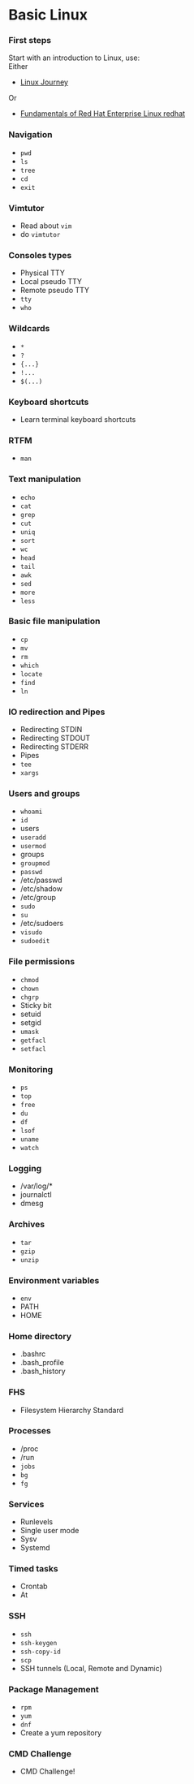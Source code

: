 # Basic Linux


### First steps

Start with an introduction to Linux, use:  
Either
- [Linux Journey](https://linuxjourney.com/)  

Or
- [Fundamentals of Red Hat Enterprise Linux redhat](https://www.edx.org/course/fundamentals-red-hat-enterprise-linux-red-hat-rh066x)

### Navigation
- `pwd`
- `ls`
- `tree`
- `cd`
- `exit`

### Vimtutor
- Read about `vim`
- do `vimtutor`

### Consoles types
- Physical TTY
- Local pseudo TTY
- Remote pseudo TTY
- `tty`
- `who`

### Wildcards
- `*`
- `?`
- `{...}`
- `!...`
- `$(...)`

### Keyboard shortcuts
- Learn terminal keyboard shortcuts

### RTFM
- `man`

### Text manipulation
- `echo`
- `cat`
- `grep`
- `cut`
- `uniq`
- `sort`
- `wc`
- `head`
- `tail`
- `awk`
- `sed`
- `more`
- `less`

### Basic file manipulation
- `cp`
- `mv`
- `rm`
- `which`
- `locate`
- `find`
- `ln`

### IO redirection and Pipes
- Redirecting STDIN
- Redirecting STDOUT
- Redirecting STDERR
- Pipes
- `tee`
- `xargs`

### Users and groups
- `whoami`
- `id`
- users
- `useradd`
- `usermod`
- groups
- `groupmod`
- `passwd`
- /etc/passwd
- /etc/shadow
- /etc/group
- `sudo`
- `su`
- /etc/sudoers
- `visudo`
- `sudoedit`

### File permissions
- `chmod`
- `chown`
- `chgrp`
- Sticky bit
- setuid
- setgid
- `umask`
- `getfacl`
- `setfacl`

### Monitoring
- `ps`
- `top`
- `free`
- `du`
- `df`
- `lsof`
- `uname`
- `watch`

### Logging
- /var/log/*
- journalctl
- dmesg

### Archives
- `tar`
- `gzip`
- `unzip`

### Environment variables
- `env`
- PATH
- HOME

### Home directory
- .bashrc
- .bash_profile
- .bash_history

### FHS
- Filesystem Hierarchy Standard

### Processes
- /proc
- /run
- `jobs`
- `bg`
- `fg`

### Services
- Runlevels
- Single user mode
- Sysv
- Systemd

### Timed tasks
- Crontab
- At

### SSH
- `ssh`
- `ssh-keygen`
- `ssh-copy-id`
- `scp`
- SSH tunnels (Local, Remote and Dynamic)

### Package Management
- `rpm`
- `yum`
- `dnf`
- Create a yum repository

### CMD Challenge
- CMD Challenge!
